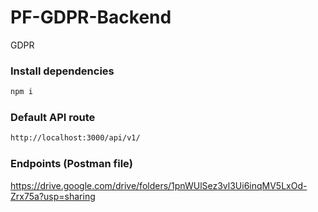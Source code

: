 # PF-GDPR-Backend
GDPR 

###  Install dependencies

```bash
npm i
```

### Default API route
```bash
http://localhost:3000/api/v1/
```

### Endpoints (Postman file)
https://drive.google.com/drive/folders/1pnWUlSez3vl3Ui6inqMV5LxOd-Zrx75a?usp=sharing
